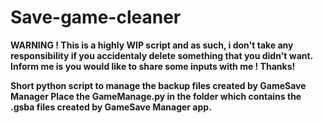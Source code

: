 # Save-game-cleaner
<b>WARNING !<b>
  This is a highly WIP script and as such, i don't take any responsibility if you accidentaly delete something that you didn't want.
  Inform me is you would like to share some inputs with me ! Thanks!
  
  
  
  
Short python script to manage the backup files created by GameSave Manager
Place the GameManage.py in the folder which contains the .gsba files created by GameSave Manager app.
